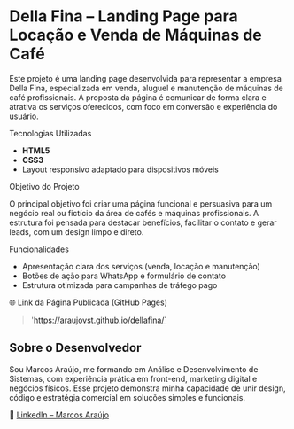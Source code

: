 # Della Fina – Landing Page para Locação e Venda de Máquinas de Café

Este projeto é uma landing page desenvolvida para representar a empresa Della Fina, especializada em venda, aluguel e manutenção de máquinas de café profissionais. A proposta da página é comunicar de forma clara e atrativa os serviços oferecidos, com foco em conversão e experiência do usuário.

Tecnologias Utilizadas

- **HTML5**
- **CSS3**
- Layout responsivo adaptado para dispositivos móveis

Objetivo do Projeto

O principal objetivo foi criar uma página funcional e persuasiva para um negócio real ou fictício da área de cafés e máquinas profissionais. A estrutura foi pensada para destacar benefícios, facilitar o contato e gerar leads, com um design limpo e direto.

 Funcionalidades

- Apresentação clara dos serviços (venda, locação e manutenção)
- Botões de ação para WhatsApp e formulário de contato
- Estrutura otimizada para campanhas de tráfego pago

 🌐 Link da Página Publicada (GitHub Pages)

> 'https://araujovst.github.io/dellafina/`  


## Sobre o Desenvolvedor

Sou Marcos Araújo, me formando em Análise e Desenvolvimento de Sistemas, com experiência prática em front-end, marketing digital e negócios físicos. Esse projeto demonstra minha capacidade de unir design, código e estratégia comercial em soluções simples e funcionais.

🔗 [LinkedIn – Marcos Araújo](https://www.linkedin.com/in/marcos-araujodev1911/)

